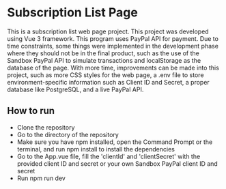 # Subscription List Page

This is a subscription list web page project. This project was developed using Vue 3 framework. This program uses PayPal API for payment. Due to time constraints, some things were implemented in the development phase where they should not be in the final product, such as the use of the Sandbox PayPal API to simulate transactions and localStorage as the database of the page. With more time, improvements can be made into this project, such as more CSS styles for the web page, a .env file to store environment-specific information such as Client ID and Secret, a proper database like PostgreSQL, and a live PayPal API.

## How to run

- Clone the repository
- Go to the directory of the repository
- Make sure you have npm installed, open the Command Prompt or the terminal, and run npm install to install the dependencies
- Go to the App.vue file, fill the 'clientId' and 'clientSecret' with the provided client ID and secret or your own Sandbox PayPal client ID and secret
- Run npm run dev
